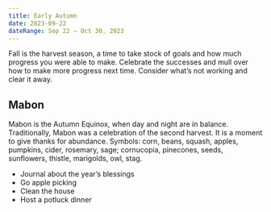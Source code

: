 ```yaml
---
title: Early Autumn
date: 2023-09-22
dateRange: Sep 22 – Oct 30, 2023
---
```


Fall is the harvest season, a time to take stock of goals and how much progress you were able to make. Celebrate the successes and mull over how to make more progress next time. Consider what’s not working and clear it away.

## Mabon

Mabon is the Autumn Equinox, when day and night are in balance. Traditionally, Mabon was a celebration of the second harvest. It is a moment to give thanks for abundance. Symbols: corn, beans, squash, apples, pumpkins, cider, rosemary, sage; cornucopia, pinecones, seeds, sunflowers, thistle, marigolds, owl, stag.

* Journal about the year’s blessings
* Go apple picking
* Clean the house
* Host a potluck dinner